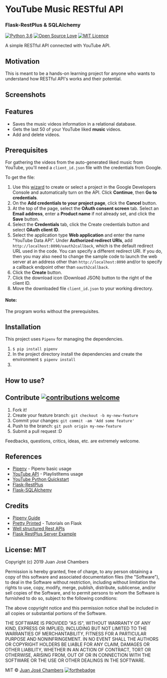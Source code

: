# YouTube Music RESTful API
### Flask-RestPlus & SQLAlchemy
[![Python 3.6](https://img.shields.io/badge/python-3.6-blue.svg)](https://www.python.org/downloads/release/python-360/) [![Open Source Love](https://badges.frapsoft.com/os/v1/open-source.svg?v=103)](https://github.com/ellerbrock/open-source-badges/) [![MIT Licence](https://badges.frapsoft.com/os/mit/mit.svg?v=103)](https://opensource.org/licenses/mit-license.php)

A simple RESTful API connected with YouTube API.

## Motivation
This is meant to be a hands-on learning project for anyone who wants to understand how RESTful API's works and their potential.

## Screenshots


## Features
- Saves the music videos information in a relational database.
- Gets the last 50 of your YouTube liked **music** videos.
- Add and delete videos.

## Prerequisites

For gathering the videos from the auto-generated liked music from YouTube, you'll need a `client_id.json` file with the credentials from Google.

To get the file:
1. Use this [wizard](https://console.developers.google.com/flows/enableapi?apiid=youtube) to create or select a project in the Google Developers Console and automatically turn on the API. Click **Continue**, then **Go to credentials**.
2. On the **Add credentials to your project page**, click the **Cancel** button.
3. At the top of the page, select the **OAuth consent screen** tab. Select an **Email address**, enter a **Product name** if not already set, and click the **Save** button.
4. Select the **Credentials** tab, click the Create credentials button and select **OAuth client ID**.
5. Select the application type **Web application** and enter the name "YouTube Data API". Under **Authorized redirect URIs**, add `http://localhost:8090/oauth2callback`, which is the default redirect URL used in the code.
You can specify a different redirect URI. If you do, then you may also need to change the sample code to launch the web server at an address other than `http://localhost:8090` and/or to specify a callback endpoint other than `oauth2callback`.
6. Click the **Create** button.
7. Click the download icon (Download JSON) button to the right of the client ID.
8. Move the downloaded file `client_id.json` to your working directory.

#### Note:
The program works without the prerequisites.

## Installation

This project uses `Pipenv` for managing the dependencies.
1. `$ pip install pipenv`
2. In the project directory install the dependencies and create the environment `$ pipenv install`
3.

## How to use?


## Contribute [![contributions welcome](https://img.shields.io/badge/contributions-welcome-brightgreen.svg?style=flat)](https://github.com/dwyl/esta/issues)

1. Fork it!
2. Create your feature branch: `git checkout -b my-new-feature`
3. Commit your changes: `git commit -am 'Add some feature'`
4. Push to the branch: `git push origin my-new-feature`
5. Submit a pull request :D

Feedbacks, questions, critics, ideas, etc. are extremely welcome.

## References

- [Pipenv](https://pipenv.readthedocs.io/en/latest/basics/) - Pipenv basic usage
- [YouTube API](https://developers.google.com/youtube/v3/docs/playlistItems/list#usage) - PlaylistItems usage
- [YouTube Python Quickstart](https://developers.google.com/youtube/v3/quickstart/python)
- [Flask-RestPlus](https://flask-restplus.readthedocs.io/en/stable/)
- [Flask-SQLAlchemy](http://flask-sqlalchemy.pocoo.org/2.3/)

## Credits

- [Pipenv Guide](https://realpython.com/pipenv-guide/)
- [Pretty Printed](https://www.youtube.com/channel/UC-QDfvrRIDB6F0bIO4I4HkQ) -  Tutorials on Flask
- [Well structured Rest APIs](https://medium.com/ki-labs-engineering/designing-well-structured-rest-apis-with-flask-restplus-part-1-7e96f2da8850)
- [Flask RestPlus Server Example](https://github.com/frol/flask-restplus-server-example)

## License: MIT
Copyright (c) 2019 Juan José Chambers

Permission is hereby granted, free of charge, to any person obtaining a copy of this software and associated documentation files (the "Software"), to deal in the Software without restriction, including without limitation the rights to use, copy, modify, merge, publish, distribute, sublicense, and/or sell copies of the Software, and to permit persons to whom the Software is furnished to do so, subject to the following conditions:

The above copyright notice and this permission notice shall be included in all copies or substantial portions of the Software.

THE SOFTWARE IS PROVIDED "AS IS", WITHOUT WARRANTY OF ANY KIND, EXPRESS OR IMPLIED, INCLUDING BUT NOT LIMITED TO THE WARRANTIES OF MERCHANTABILITY, FITNESS FOR A PARTICULAR PURPOSE AND NONINFRINGEMENT. IN NO EVENT SHALL THE AUTHORS OR COPYRIGHT HOLDERS BE LIABLE FOR ANY CLAIM, DAMAGES OR OTHER LIABILITY, WHETHER IN AN ACTION OF CONTRACT, TORT OR OTHERWISE, ARISING FROM, OUT OF OR IN CONNECTION WITH THE SOFTWARE OR THE USE OR OTHER DEALINGS IN THE SOFTWARE.

MIT © [Juan José Chambers](https://github.com/chmbrs/)
[![forthebadge](https://forthebadge.com/images/badges/built-with-love.svg)](https://forthebadge.com)
